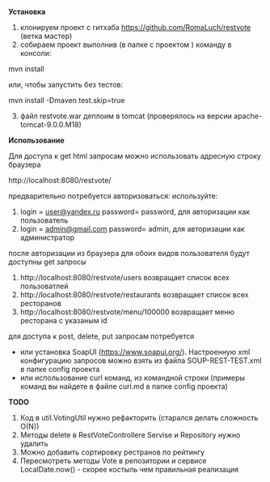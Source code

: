 **Установка**
1) клонируем проект с гитхаба https://github.com/RomaLuch/restvote (ветка мастер)
2) собираем проект выполнив (в папке с проектом ) команду в консоли:
 
 mvn install
 
 или, чтобы запустить без тестов:
 
 mvn install -Dmaven.test.skip=true
 
3) файл restvote.war деплоим в tomcat (проверялось на версии apache-tomcat-9.0.0.M18)

**Использование**

Для доступа к get html запросам можно использовать адресную строку браузера 

http://localhost:8080/restvote/

предварительно потребуется авторизоваться:
используйте:
1) login = user@yandex.ru password= password, для авторизации как пользователь
2) login = admin@gmail.com password= admin, для авторизации как администратор

после авторизации из браузера для обоих видов пользователя будут доступны get запросы 
1) http://localhost:8080/restvote/users возвращает список всех пользоватлей
2) http://localhost:8080/restvote/restaurants возвращает список всех ресторанов
3) http://localhost:8080/restvote/menu/100000 возвращает меню ресторана с указаным id

для доступа к post, delete, put запросам потребуется
 - или установка SoapUI (https://www.soapui.org/).
Настроенную xml конфигурацию запросов можно взять из файла SOUP-REST-TEST.xml в папке config проекта
- или использование curl команд, из командной строки (примеры команд вы найдете в файле curl.md в папке config проекта)

**TODO**
1) Код в util.VotingUtil нужно рефакторить (старался делать сложность O(N))
2) Методы delete в RestVoteControllere Servise и Repository нужно удалить
3) Можно добавить сортировку рестранов по рейтингу
4) Пересмотреть методы Vote в репозитории и сервисе LocalDate.now() - скорее костыль чем правильная реализация 